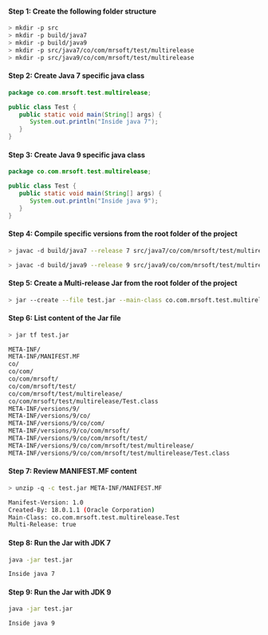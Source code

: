 #### Step 1: Create the following folder structure
``` bash
> mkdir -p src
> mkdir -p build/java7
> mkdir -p build/java9
> mkdir -p src/java7/co/com/mrsoft/test/multirelease
> mkdir -p src/java9/co/com/mrsoft/test/multirelease
``` 

#### Step 2: Create Java 7 specific java class
``` java
package co.com.mrsoft.test.multirelease;

public class Test {
   public static void main(String[] args) {
      System.out.println("Inside java 7");
   }
}
``` 

#### Step 3: Create Java 9 specific java class
``` java
package co.com.mrsoft.test.multirelease;

public class Test {
   public static void main(String[] args) {
      System.out.println("Inside java 9");
   }
}
``` 

#### Step 4: Compile specific versions from the root folder of the project
``` bash
> javac -d build/java7 --release 7 src/java7/co/com/mrsoft/test/multirelease/Test.java
```
 
``` bash
> javac -d build/java9 --release 9 src/java9/co/com/mrsoft/test/multirelease/Test.java
```

#### Step 5: Create a Multi-release Jar from the root folder of the project
``` bash
> jar --create --file test.jar --main-class co.com.mrsoft.test.multirelease.Test -C build/java7 . --release 9 -C build/java9 .
```

#### Step 6: List content of the Jar file
``` bash
> jar tf test.jar

META-INF/
META-INF/MANIFEST.MF
co/
co/com/
co/com/mrsoft/
co/com/mrsoft/test/
co/com/mrsoft/test/multirelease/
co/com/mrsoft/test/multirelease/Test.class
META-INF/versions/9/
META-INF/versions/9/co/
META-INF/versions/9/co/com/
META-INF/versions/9/co/com/mrsoft/
META-INF/versions/9/co/com/mrsoft/test/
META-INF/versions/9/co/com/mrsoft/test/multirelease/
META-INF/versions/9/co/com/mrsoft/test/multirelease/Test.class
```

#### Step 7: Review MANIFEST.MF content
``` bash
> unzip -q -c test.jar META-INF/MANIFEST.MF

Manifest-Version: 1.0
Created-By: 18.0.1.1 (Oracle Corporation)
Main-Class: co.com.mrsoft.test.multirelease.Test
Multi-Release: true
```

#### Step 8: Run the Jar with JDK 7
``` bash
java -jar test.jar

Inside java 7
```

#### Step 9: Run the Jar with JDK 9
``` bash
java -jar test.jar

Inside java 9
```